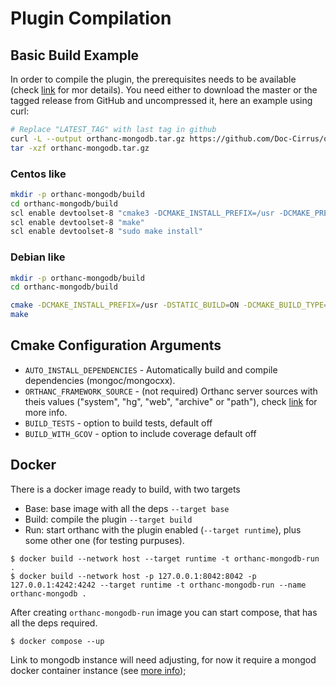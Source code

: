 # Plugin Compilation

## Basic Build Example
In order to compile the plugin, the prerequisites needs to be available (check [link](./PREREQUISITES.md) for mor details).
You need either to download the master or the tagged release from GitHub and uncompressed it, here an example using curl:

```bash
# Replace "LATEST_TAG" with last tag in github
curl -L --output orthanc-mongodb.tar.gz https://github.com/Doc-Cirrus/orthanc-mongodb/archive/LATEST_TAG.tar.gz
tar -xzf orthanc-mongodb.tar.gz
```

### Centos like
```bash
mkdir -p orthanc-mongodb/build
cd orthanc-mongodb/build
scl enable devtoolset-8 "cmake3 -DCMAKE_INSTALL_PREFIX=/usr -DCMAKE_PREFIX_PATH=/usr/local -DSTATIC_BUILD=ON -DCMAKE_BUILD_TYPE=Release -DAUTO_INSTALL_DEPENDENCIES=ON ../MongoDB/"
scl enable devtoolset-8 "make"
scl enable devtoolset-8 "sudo make install"
```

### Debian like
```bash
mkdir -p orthanc-mongodb/build
cd orthanc-mongodb/build

cmake -DCMAKE_INSTALL_PREFIX=/usr -DSTATIC_BUILD=ON -DCMAKE_BUILD_TYPE=Release -DAUTO_INSTALL_DEPENDENCIES=ON ../MongoDB/
make
```

## Cmake Configuration Arguments
* ```AUTO_INSTALL_DEPENDENCIES``` - Automatically build and compile dependencies (mongoc/mongocxx).
* ```ORTHANC_FRAMEWORK_SOURCE``` - (not required) Orthanc server sources with theis values ("system", "hg", "web", "archive" or "path"), check [link](../Resources/Orthanc/CMake/DownloadOrthancFramework.cmake) for more info.
* ```BUILD_TESTS``` - option to build tests, default off
* ```BUILD_WITH_GCOV``` - option to include coverage default off

## Docker

There is a docker image ready to build, with two targets
* Base: base image with all the deps `--target base`
* Build: compile the plugin `--target build`
* Run: start orthanc with the plugin enabled (`--target runtime`), plus some other one (for testing purpuses).
```
$ docker build --network host --target runtime -t orthanc-mongodb-run .
$ docker build --network host -p 127.0.0.1:8042:8042 -p 127.0.0.1:4242:4242 --target runtime -t orthanc-mongodb-run --name orthanc-mongodb .
```

After creating `orthanc-mongodb-run` image you can start compose, that has all the deps required.
```
$ docker compose --up
```

Link to mongodb instance will need adjusting, for now it require a mongod docker container instance (see [more info](https://hub.docker.com/_/mongo));